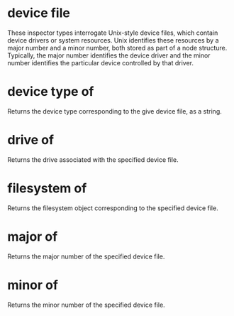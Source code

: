 # device file

These inspector types interrogate Unix-style device files, which contain device drivers or system resources. Unix identifies these resources by a major number and a minor number, both stored as part of a node structure. Typically, the major number identifies the device driver and the minor number identifies the particular device controlled by that driver.

# device type of <device file>

Returns the device type corresponding to the give device file, as a string.

# drive of <device file>

Returns the drive associated with the specified device file.

# filesystem of <device file>

Returns the filesystem object corresponding to the specified device file.

# major of <device file>

Returns the major number of the specified device file.

# minor of <device file>

Returns the minor number of the specified device file.
